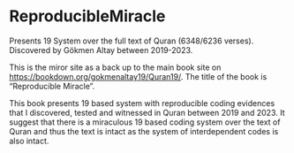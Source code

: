 # ReproducibleMiracle

Presents 19 System over the full text of Quran (6348/6236 verses). Discovered by Gökmen Altay between 2019-2023.

This is the miror site as a back up to the main book site on https://bookdown.org/gokmenaltay19/Quran19/.
The title of the book is “Reproducible Miracle”.

This book presents 19 based system with reproducible coding evidences that I discovered, tested and witnessed in Quran between 2019 and 2023.
It suggest that there is a miraculous 19 based coding system over the text of Quran and thus the text is intact as the system of interdependent codes is also intact.
